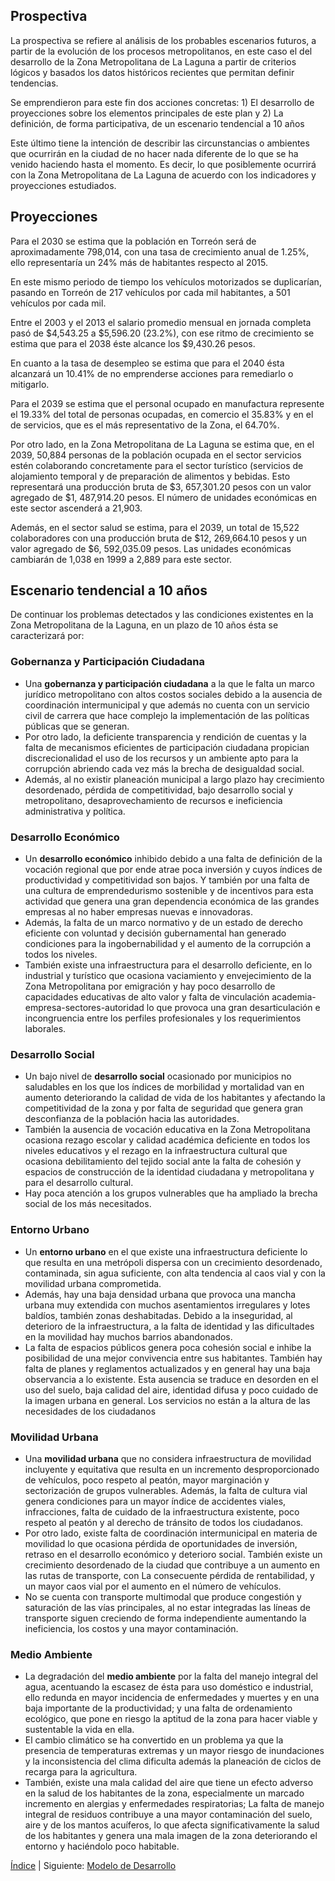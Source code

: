 
## Prospectiva

La prospectiva se refiere al análisis de los probables escenarios futuros, a partir de la evolución de los procesos metropolitanos, en este caso el del desarrollo de la Zona Metropolitana de La Laguna a partir de criterios lógicos y basados los datos históricos recientes que permitan definir tendencias.

Se emprendieron para este fin dos acciones concretas: 1) El desarrollo de proyecciones sobre los elementos principales de este plan y 2) La definición, de forma participativa, de un escenario tendencial a 10 años

Este último tiene la intención de describir las circunstancias o ambientes que ocurrirán en la ciudad de no hacer nada diferente de lo que se ha venido haciendo hasta el momento. Es decir, lo que posiblemente ocurrirá con la Zona Metropolitana de La Laguna de acuerdo con los indicadores y proyecciones estudiados.

## Proyecciones

Para el 2030 se estima que la población en Torreón será de aproximadamente 798,014, con una tasa de crecimiento anual de 1.25%, ello representaría un 24% más de habitantes respecto al 2015.

En este mismo periodo de tiempo los vehículos motorizados se duplicarían, pasando en Torreón de 217 vehículos por cada mil habitantes, a 501 vehículos por cada mil.

Entre el 2003 y el 2013 el salario promedio mensual en jornada completa pasó de $4,543.25 a $5,596.20 (23.2%), con ese ritmo de crecimiento se estima que para el 2038 éste alcance los $9,430.26 pesos.

En cuanto a la tasa de desempleo se estima que para el 2040 ésta alcanzará un 10.41% de no emprenderse acciones para remediarlo o mitigarlo.

Para el 2039 se estima que el personal ocupado en manufactura represente el 19.33% del total de personas ocupadas, en comercio el 35.83% y en el de servicios, que es el más representativo de la Zona, el 64.70%.

Por otro lado, en la Zona Metropolitana de La Laguna se estima que, en el 2039, 50,884 personas de la población ocupada en el sector servicios estén colaborando concretamente para el sector turístico (servicios de alojamiento temporal y de preparación de alimentos y bebidas. Esto representará una  producción bruta de $3, 657,301.20 pesos con un valor agregado de $1, 487,914.20 pesos. El número de unidades económicas en este sector ascenderá a 21,903.

Además, en el sector salud se estima, para el 2039, un total de 15,522 colaboradores con una producción bruta de $12, 269,664.10 pesos y un valor agregado de $6, 592,035.09 pesos. Las unidades económicas cambiarán de 1,038 en 1999 a 2,889 para este sector.

## Escenario tendencial a 10 años

De continuar los problemas detectados y las condiciones existentes en la Zona Metropolitana de la Laguna, en un plazo de 10 años ésta se caracterizará por:

### Gobernanza y Participación Ciudadana

* Una **gobernanza y participación ciudadana** a la que le falta un marco jurídico metropolitano con altos costos sociales debido a la ausencia de coordinación intermunicipal y que además no cuenta con un servicio civil de carrera que hace complejo la implementación de las políticas públicas que se generan.
* Por otro lado, la deficiente transparencia y rendición de cuentas y la falta de mecanismos eficientes de participación ciudadana propician discrecionalidad el uso de los recursos y un ambiente apto para la corrupción abriendo cada vez más la brecha de desigualdad social.
* Además, al no existir planeación municipal a largo plazo hay crecimiento desordenado, pérdida de competitividad, bajo desarrollo social y metropolitano, desaprovechamiento de recursos e ineficiencia administrativa y política.

### Desarrollo Económico

* Un **desarrollo económico** inhibido debido a una falta de definición de la vocación regional que por ende atrae poca inversión y cuyos índices de productividad y competitividad son bajos. Y también por una falta de una cultura de emprendedurismo sostenible y de incentivos para esta actividad que genera una gran dependencia económica de las grandes empresas al no haber empresas nuevas e innovadoras.
* Además, la falta de un marco normativo y de un estado de derecho eficiente con voluntad y decisión gubernamental han generado condiciones para la ingobernabilidad y el aumento de la corrupción a todos los niveles.
* También existe una infraestructura para el desarrollo deficiente, en lo industrial y turístico que ocasiona vaciamiento y envejecimiento de la Zona Metropolitana por emigración y hay poco desarrollo de capacidades educativas de alto valor y falta de vinculación academia-empresa-sectores-autoridad lo que provoca una gran desarticulación e incongruencia entre los perfiles profesionales y los requerimientos laborales.

### Desarrollo Social

* Un bajo nivel de **desarrollo social** ocasionado por municipios no saludables en los que los índices de morbilidad y mortalidad van en aumento deteriorando la calidad de vida de los habitantes y afectando la competitividad de la zona y por falta de seguridad que genera gran desconfianza de la población hacia las autoridades.
* También la ausencia de vocación educativa en la Zona Metropolitana ocasiona rezago escolar y calidad académica deficiente en todos los niveles educativos y el rezago en la infraestructura cultural que ocasiona debilitamiento del tejido social ante la falta de cohesión y espacios de construcción de la identidad ciudadana y metropolitana y para el desarrollo cultural.
* Hay poca atención a los grupos vulnerables que ha ampliado la brecha social de los más necesitados.

### Entorno Urbano

* Un **entorno urbano** en el que existe una infraestructura deficiente lo que resulta en una metrópoli dispersa con un crecimiento desordenado, contaminada, sin agua suficiente, con alta tendencia al caos vial y con la movilidad urbana comprometida.
* Además, hay una baja densidad urbana que provoca una mancha urbana muy extendida con muchos asentamientos irregulares y lotes baldíos, también zonas deshabitadas. Debido a la inseguridad, al deterioro de la infraestructura, a la falta de identidad y las dificultades en la movilidad hay muchos barrios abandonados.
* La falta de espacios públicos genera poca cohesión social e inhibe la posibilidad de una mejor convivencia entre sus habitantes. También hay falta de planes y reglamentos actualizados y en general hay una baja observancia a lo existente. Esta ausencia se traduce en desorden en el uso del suelo, baja calidad del aire, identidad difusa y poco cuidado de la imagen urbana en general. Los servicios no están a la altura de las necesidades de los ciudadanos

### Movilidad Urbana

* Una **movilidad urbana** que no considera infraestructura de movilidad incluyente y equitativa que resulta en un incremento desproporcionado de vehículos, poco respeto al peatón, mayor marginación y sectorización de grupos vulnerables. Además, la falta de cultura vial genera condiciones para un mayor índice de accidentes viales, infracciones, falta de cuidado de la infraestructura existente, poco respeto al peatón y al derecho de tránsito de todos los ciudadanos.
* Por otro lado, existe falta de coordinación intermunicipal en materia de movilidad lo que ocasiona pérdida de oportunidades de inversión, retraso en el desarrollo económico y deterioro social. También existe un crecimiento desordenado de la ciudad que contribuye a un aumento en las rutas de transporte, con La consecuente pérdida de rentabilidad, y un mayor caos vial por el aumento en el número de vehículos.
* No se cuenta con transporte multimodal que produce congestión y saturación de las vías principales, al no estar integradas las líneas de transporte siguen creciendo de forma independiente aumentando la ineficiencia, los costos y una mayor contaminación.

### Medio Ambiente

* La degradación del **medio ambiente** por la falta del manejo integral del agua, acentuando la escasez de ésta para uso doméstico e industrial, ello redunda en mayor incidencia de enfermedades y muertes y en una baja importante de la productividad; y una falta de ordenamiento ecológico, que pone en riesgo la aptitud de la zona para hacer viable y sustentable la vida en ella.
* El cambio climático se ha convertido en un problema ya que la presencia de temperaturas extremas y un mayor riesgo de inundaciones y la inconsistencia del clima dificulta además la planeación de ciclos de recarga para la agricultura.
* También, existe una mala calidad del aire que tiene un efecto adverso en la salud de los habitantes de la zona, especialmente un marcado incremento en alergias y enfermedades respiratorias; La falta de manejo integral de residuos contribuye a una mayor contaminación del suelo, aire y de los mantos acuíferos, lo que afecta significativamente la salud de los habitantes y genera una mala imagen de la zona deteriorando el entorno y haciéndolo poco habitable.

[Índice](indice.html) | Siguiente: [Modelo de Desarrollo](modelo-desarrollo.html)

